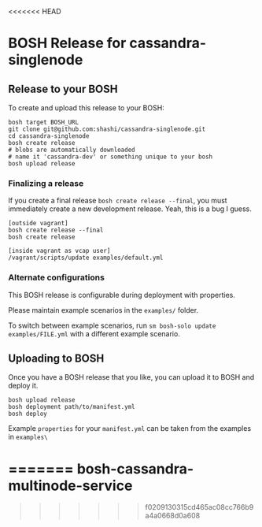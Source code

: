 <<<<<<< HEAD
# BOSH Release for cassandra-singlenode

## Release to your BOSH

To create and upload this release to your BOSH:

```
bosh target BOSH_URL
git clone git@github.com:shashi/cassandra-singlenode.git
cd cassandra-singlenode
bosh create release
# blobs are automatically downloaded
# name it 'cassandra-dev' or something unique to your bosh
bosh upload release
```

### Finalizing a release

If you create a final release `bosh create release --final`, you must immediately create a new development release. Yeah, this is a bug I guess.

```
[outside vagrant]
bosh create release --final
bosh create release

[inside vagrant as vcap user]
/vagrant/scripts/update examples/default.yml
```


### Alternate configurations

This BOSH release is configurable during deployment with properties. 

Please maintain example scenarios in the `examples/` folder.

To switch between example scenarios, run `sm bosh-solo update examples/FILE.yml` with a different example scenario.

## Uploading to BOSH

Once you have a BOSH release that you like, you can upload it to BOSH and deploy it.

```
bosh upload release
bosh deployment path/to/manifest.yml
bosh deploy
```

Example `properties` for your `manifest.yml` can be taken from the examples in `examples\`

=======
bosh-cassandra-multinode-service
================================
>>>>>>> f0209130315cd465ac08cc766b9a4a0668d0a608
